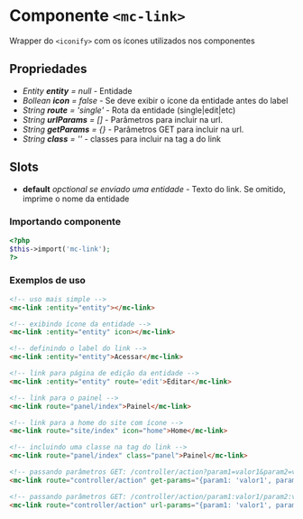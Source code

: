 # Componente `<mc-link>`
Wrapper do `<iconify>` com os ícones utilizados nos componentes

## Propriedades
- *Entity **entity** = null* - Entidade
- *Bollean **icon** = false* - Se deve exibir o ícone da entidade antes do label
- *String **route** = 'single'* - Rota da entidade (single|edit|etc)
- *String **urlParams** = []* - Parâmetros para incluir na url.
- *String **getParams** = {}* - Parâmetros GET para incluir na url.
- *String **class** = ''* - classes para incluir na tag a do link

## Slots
- **default** *opctional se enviado uma entidade* - Texto do link. Se omitido, imprime o nome da entidade

### Importando componente
```PHP
<?php 
$this->import('mc-link');
?>
```
### Exemplos de uso
```HTML
<!-- uso mais simple -->
<mc-link :entity="entity"></mc-link>

<!-- exibindo ícone da entidade -->
<mc-link :entity="entity" icon></mc-link>

<!-- definindo o label do link -->
<mc-link :entity="entity">Acessar</mc-link>

<!-- link para página de edição da entidade -->
<mc-link :entity="entity" route='edit'>Editar</mc-link>

<!-- link para o painel -->
<mc-link route="panel/index">Painel</mc-link>

<!-- link para a home do site com ícone -->
<mc-link route="site/index" icon="home">Home</mc-link>

<!-- incluindo uma classe na tag do link -->
<mc-link route="panel/index" class="panel">Painel</mc-link>

<!-- passando parâmetros GET: /controller/action?param1=valor1&param2=valor2-->
<mc-link route="controller/action" get-params="{param1: 'valor1', param2: 'valor2'}">Link</mc-link>

<!-- passando parâmetros GET: /controller/action/param1:valor1/param2:valor2/-->
<mc-link route="controller/action" url-params="{param1: 'valor1', param2: 'valor2'}">Link</mc-link>

```